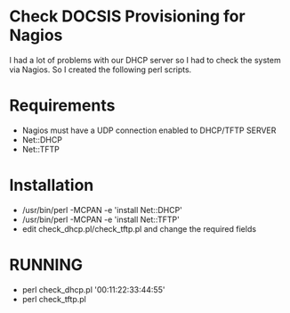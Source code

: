 # Check DOCSIS Provisioning for Nagios

I had a lot of problems with our DHCP server so I had to check the system via Nagios. So I created the following perl scripts.

# Requirements
- Nagios must have a UDP connection enabled to DHCP/TFTP SERVER
- Net::DHCP
- Net::TFTP

# Installation
- /usr/bin/perl -MCPAN -e 'install Net::DHCP'
- /usr/bin/perl -MCPAN -e 'install Net::TFTP'
- edit check_dhcp.pl/check_tftp.pl and change the required fields

# RUNNING
- perl check_dhcp.pl '00:11:22:33:44:55' 
- perl check_tftp.pl
